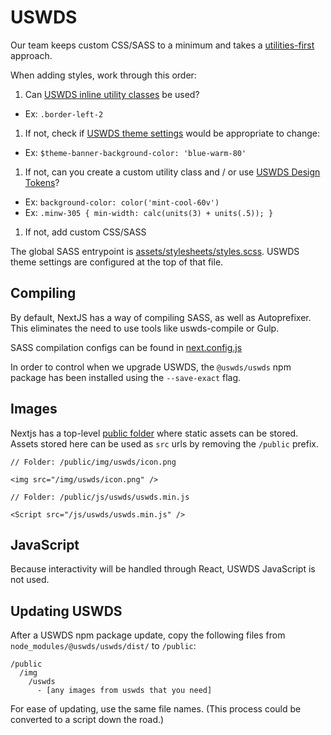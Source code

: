 # USWDS

Our team keeps custom CSS/SASS to a minimum and takes a [utilities-first](https://designsystem.digital.gov/utilities/) approach.

When adding styles, work through this order:
1. Can [USWDS inline utility classes](https://designsystem.digital.gov/utilities/) be used?
  - Ex: `.border-left-2`
1. If not, check if [USWDS theme settings](https://designsystem.digital.gov/documentation/settings/) would be appropriate to change:
  - Ex: `$theme-banner-background-color: 'blue-warm-80'`
1. If not, can you create a custom utility class and / or use [USWDS Design Tokens](https://designsystem.digital.gov/design-tokens/)?
  - Ex: `background-color: color('mint-cool-60v')`
  - Ex: `.minw-305 { min-width: calc(units(3) + units(.5)); }`
1. If not, add custom CSS/SASS

The global SASS entrypoint is [assets/stylesheets/styles.scss](../../src/assets/stylesheets/styles.scss). USWDS theme settings are configured at the top of that file.

## Compiling

By default, NextJS has a way of compiling SASS, as well as Autoprefixer. This eliminates the need to use tools like uswds-compile or Gulp.

SASS compilation configs can be found in [next.config.js](../../next.config.js)

In order to control when we upgrade USWDS, the `@uswds/uswds` npm package has been installed using the `--save-exact` flag.

## Images

Nextjs has a top-level [public folder](https://nextjs.org/docs/app/building-your-application/optimizing/static-assets) where static assets can be stored. Assets stored here can be used as `src` urls by removing the `/public` prefix.

```
// Folder: /public/img/uswds/icon.png

<img src="/img/uswds/icon.png" />

// Folder: /public/js/uswds/uswds.min.js

<Script src="/js/uswds/uswds.min.js" />
```

## JavaScript

Because interactivity will be handled through React, USWDS JavaScript is not used.

## Updating USWDS

After a USWDS npm package update, copy the following files from `node_modules/@uswds/uswds/dist/` to `/public`:

```
/public
  /img
    /uswds
      - [any images from uswds that you need]
```

For ease of updating, use the same file names. (This process could be converted to a script down the road.)
